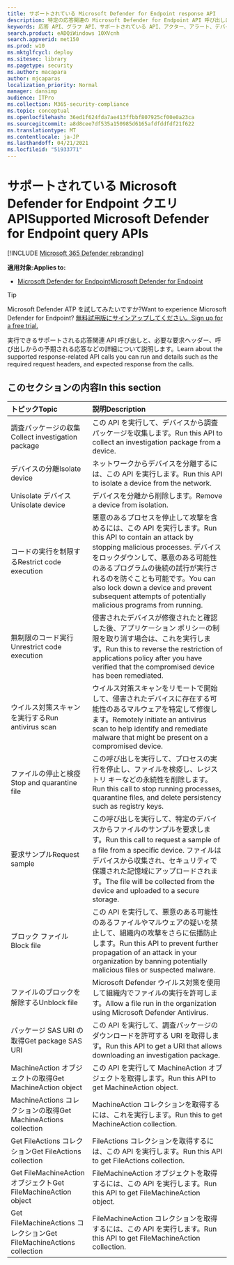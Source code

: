 ```yaml
---
title: サポートされている Microsoft Defender for Endpoint response API
description: 特定の応答関連の Microsoft Defender for Endpoint API 呼び出しについて説明します。
keywords: 応答 API、グラフ API、サポートされている API、アクター、アラート、デバイス、ユーザー、ドメイン、IP、ファイル
search.product: eADQiWindows 10XVcnh
search.appverid: met150
ms.prod: w10
ms.mktglfcycl: deploy
ms.sitesec: library
ms.pagetype: security
ms.author: macapara
author: mjcaparas
localization_priority: Normal
manager: dansimp
audience: ITPro
ms.collection: M365-security-compliance
ms.topic: conceptual
ms.openlocfilehash: 36ed1f624fda7ae413ffbbf807925cf00e0a23ca
ms.sourcegitcommit: a8d8cee7df535a150985d6165afdfddfdf21f622
ms.translationtype: MT
ms.contentlocale: ja-JP
ms.lasthandoff: 04/21/2021
ms.locfileid: "51933771"
---
```

# <a name="supported-microsoft-defender-for-endpoint-query-apis"></a><span data-ttu-id="8504d-104">サポートされている Microsoft Defender for Endpoint クエリ API</span><span class="sxs-lookup"><span data-stu-id="8504d-104">Supported Microsoft Defender for Endpoint query APIs</span></span> 

[!INCLUDE [Microsoft 365 Defender rebranding](../../includes/microsoft-defender.md)]


<span data-ttu-id="8504d-105">**適用対象:**</span><span class="sxs-lookup"><span data-stu-id="8504d-105">**Applies to:**</span></span>
- [<span data-ttu-id="8504d-106">Microsoft Defender for Endpoint</span><span class="sxs-lookup"><span data-stu-id="8504d-106">Microsoft Defender for Endpoint</span></span>](https://go.microsoft.com/fwlink/p/?linkid=2154037)

> [!TIP]
> <span data-ttu-id="8504d-107">Microsoft Defender ATP を試してみたいですか?</span><span class="sxs-lookup"><span data-stu-id="8504d-107">Want to experience Microsoft Defender for Endpoint?</span></span> [<span data-ttu-id="8504d-108">無料試用版にサインアップしてください。</span><span class="sxs-lookup"><span data-stu-id="8504d-108">Sign up for a free trial.</span></span>](https://www.microsoft.com/microsoft-365/windows/microsoft-defender-atp?ocid=docs-wdatp-supported-response-apis-abovefoldlink) 

<span data-ttu-id="8504d-109">実行できるサポートされる応答関連 API 呼び出しと、必要な要求ヘッダー、呼び出しからの予期される応答などの詳細について説明します。</span><span class="sxs-lookup"><span data-stu-id="8504d-109">Learn about the supported response-related API calls you can run and details such as the required request headers, and expected response from the calls.</span></span>

## <a name="in-this-section"></a><span data-ttu-id="8504d-110">このセクションの内容</span><span class="sxs-lookup"><span data-stu-id="8504d-110">In this section</span></span>
<span data-ttu-id="8504d-111">トピック</span><span class="sxs-lookup"><span data-stu-id="8504d-111">Topic</span></span> | <span data-ttu-id="8504d-112">説明</span><span class="sxs-lookup"><span data-stu-id="8504d-112">Description</span></span>
:---|:---
<span data-ttu-id="8504d-113">調査パッケージの収集</span><span class="sxs-lookup"><span data-stu-id="8504d-113">Collect investigation package</span></span> | <span data-ttu-id="8504d-114">この API を実行して、デバイスから調査パッケージを収集します。</span><span class="sxs-lookup"><span data-stu-id="8504d-114">Run this API to collect an investigation package from a device.</span></span>
<span data-ttu-id="8504d-115">デバイスの分離</span><span class="sxs-lookup"><span data-stu-id="8504d-115">Isolate device</span></span> | <span data-ttu-id="8504d-116">ネットワークからデバイスを分離するには、この API を実行します。</span><span class="sxs-lookup"><span data-stu-id="8504d-116">Run this API to isolate a device from the network.</span></span>
<span data-ttu-id="8504d-117">Unisolate デバイス</span><span class="sxs-lookup"><span data-stu-id="8504d-117">Unisolate device</span></span> | <span data-ttu-id="8504d-118">デバイスを分離から削除します。</span><span class="sxs-lookup"><span data-stu-id="8504d-118">Remove a device from isolation.</span></span> 
<span data-ttu-id="8504d-119">コードの実行を制限する</span><span class="sxs-lookup"><span data-stu-id="8504d-119">Restrict code execution</span></span> | <span data-ttu-id="8504d-120">悪意のあるプロセスを停止して攻撃を含めるには、この API を実行します。</span><span class="sxs-lookup"><span data-stu-id="8504d-120">Run this API to contain an attack by stopping malicious processes.</span></span> <span data-ttu-id="8504d-121">デバイスをロックダウンして、悪意のある可能性のあるプログラムの後続の試行が実行されるのを防ぐことも可能です。</span><span class="sxs-lookup"><span data-stu-id="8504d-121">You can also lock down a device and prevent subsequent attempts of potentially malicious programs from running.</span></span>
<span data-ttu-id="8504d-122">無制限のコード実行</span><span class="sxs-lookup"><span data-stu-id="8504d-122">Unrestrict code execution</span></span> | <span data-ttu-id="8504d-123">侵害されたデバイスが修復されたと確認した後、アプリケーション ポリシーの制限を取り消す場合は、これを実行します。</span><span class="sxs-lookup"><span data-stu-id="8504d-123">Run this to reverse the restriction of applications policy after you have verified that the compromised device has been remediated.</span></span>
<span data-ttu-id="8504d-124">ウイルス対策スキャンを実行する</span><span class="sxs-lookup"><span data-stu-id="8504d-124">Run antivirus scan</span></span> | <span data-ttu-id="8504d-125">ウイルス対策スキャンをリモートで開始して、侵害されたデバイスに存在する可能性のあるマルウェアを特定して修復します。</span><span class="sxs-lookup"><span data-stu-id="8504d-125">Remotely initiate an antivirus scan to help identify and remediate malware that might be present on a compromised device.</span></span>
<span data-ttu-id="8504d-126">ファイルの停止と検疫</span><span class="sxs-lookup"><span data-stu-id="8504d-126">Stop and quarantine file</span></span> |  <span data-ttu-id="8504d-127">この呼び出しを実行して、プロセスの実行を停止し、ファイルを検疫し、レジストリ キーなどの永続性を削除します。</span><span class="sxs-lookup"><span data-stu-id="8504d-127">Run this call to stop running processes, quarantine  files, and delete persistency such as registry keys.</span></span>
<span data-ttu-id="8504d-128">要求サンプル</span><span class="sxs-lookup"><span data-stu-id="8504d-128">Request sample</span></span> | <span data-ttu-id="8504d-129">この呼び出しを実行して、特定のデバイスからファイルのサンプルを要求します。</span><span class="sxs-lookup"><span data-stu-id="8504d-129">Run this call to request a sample of a file from a specific device.</span></span> <span data-ttu-id="8504d-130">ファイルはデバイスから収集され、セキュリティで保護された記憶域にアップロードされます。</span><span class="sxs-lookup"><span data-stu-id="8504d-130">The file will be collected from the device and uploaded to a secure storage.</span></span>
<span data-ttu-id="8504d-131">ブロック ファイル</span><span class="sxs-lookup"><span data-stu-id="8504d-131">Block file</span></span> | <span data-ttu-id="8504d-132">この API を実行して、悪意のある可能性のあるファイルやマルウェアの疑いを禁止して、組織内の攻撃をさらに伝播防止します。</span><span class="sxs-lookup"><span data-stu-id="8504d-132">Run this API to prevent further propagation of an attack in your organization by banning potentially malicious files or suspected malware.</span></span> 
<span data-ttu-id="8504d-133">ファイルのブロックを解除する</span><span class="sxs-lookup"><span data-stu-id="8504d-133">Unblock file</span></span> | <span data-ttu-id="8504d-134">Microsoft Defender ウイルス対策を使用して組織内でファイルの実行を許可します。</span><span class="sxs-lookup"><span data-stu-id="8504d-134">Allow a file run in the organization using Microsoft Defender Antivirus.</span></span>
<span data-ttu-id="8504d-135">パッケージ SAS URI の取得</span><span class="sxs-lookup"><span data-stu-id="8504d-135">Get package SAS URI</span></span> | <span data-ttu-id="8504d-136">この API を実行して、調査パッケージのダウンロードを許可する URI を取得します。</span><span class="sxs-lookup"><span data-stu-id="8504d-136">Run this API to get a URI that allows downloading an investigation package.</span></span>
<span data-ttu-id="8504d-137">MachineAction オブジェクトの取得</span><span class="sxs-lookup"><span data-stu-id="8504d-137">Get MachineAction object</span></span> | <span data-ttu-id="8504d-138">この API を実行して MachineAction オブジェクトを取得します。</span><span class="sxs-lookup"><span data-stu-id="8504d-138">Run this API to get MachineAction object.</span></span>
<span data-ttu-id="8504d-139">MachineActions コレクションの取得</span><span class="sxs-lookup"><span data-stu-id="8504d-139">Get MachineActions collection</span></span> | <span data-ttu-id="8504d-140">MachineAction コレクションを取得するには、これを実行します。</span><span class="sxs-lookup"><span data-stu-id="8504d-140">Run this to get MachineAction collection.</span></span>
<span data-ttu-id="8504d-141">Get FileActions コレクション</span><span class="sxs-lookup"><span data-stu-id="8504d-141">Get FileActions collection</span></span> | <span data-ttu-id="8504d-142">FileActions コレクションを取得するには、この API を実行します。</span><span class="sxs-lookup"><span data-stu-id="8504d-142">Run this API to get FileActions collection.</span></span>
<span data-ttu-id="8504d-143">Get FileMachineAction オブジェクト</span><span class="sxs-lookup"><span data-stu-id="8504d-143">Get FileMachineAction object</span></span> | <span data-ttu-id="8504d-144">FileMachineAction オブジェクトを取得するには、この API を実行します。</span><span class="sxs-lookup"><span data-stu-id="8504d-144">Run this API to get FileMachineAction object.</span></span>
<span data-ttu-id="8504d-145">Get FileMachineActions コレクション</span><span class="sxs-lookup"><span data-stu-id="8504d-145">Get FileMachineActions collection</span></span> | <span data-ttu-id="8504d-146">FileMachineAction コレクションを取得するには、この API を実行します。</span><span class="sxs-lookup"><span data-stu-id="8504d-146">Run this API to get FileMachineAction collection.</span></span>
